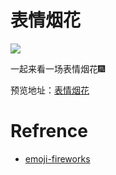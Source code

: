 # 表情烟花

![](https://mayandev.oss-cn-hangzhou.aliyuncs.com/blog/emoji-explosion.png)


一起来看一场表情烟花🎆

预览地址：[表情烟花](https://mayandev.github.io/emoji-explosion)

# Refrence

- [emoji-fireworks](https://github.com/telegraham/emoji-fireworks)
